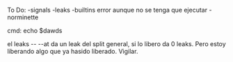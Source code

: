 To Do:
	-signals
	-leaks
	-builtins error aunque no se tenga que ejecutar
	-norminette

cmd: echo $dawds

el leaks -- --at da un leak del split general, si lo libero da 0 leaks. Pero estoy liberando algo que ya hasido liberado. Vigilar.